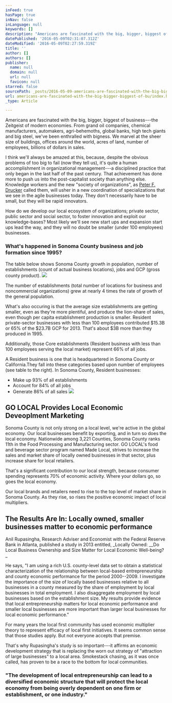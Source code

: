 ```yaml
---
inFeed: true
hasPage: true
inNav: false
inLanguage: null
keywords: []
description: "Americans are fascinated with the big, bigger, biggest of business—the Zeitgeist of modern economies. From grand oil companies, chemical manufacturers, automakers, agri-behemoths, global banks, high tech giants and big steel, we've been enthralled with bigness. We marvel at the sheer size of buildings, offices around the world, acres of land, number of employees, billions of dollars in sales."
datePublished: '2016-05-09T02:31:07.312Z'
dateModified: '2016-05-09T02:27:59.319Z'
title: ''
author: []
authors: []
publisher:
  name: null
  domain: null
  url: null
  favicon: null
starred: false
sourcePath: _posts/2016-05-09-americans-are-fascinated-with-the-big-bigger-biggest-of-bu.md
url: americans-are-fascinated-with-the-big-bigger-biggest-of-bu/index.html
_type: Article

---
```

Americans are fascinated with the big, bigger, biggest of business---the Zeitgeist of modern economies. From grand oil companies, chemical manufacturers, automakers, agri-behemoths, global banks, high tech giants and big steel, we've been enthralled with bigness. We marvel at the sheer size of buildings, offices around the world, acres of land, number of employees, billions of dollars in sales.

I think we'll always be amazed at this, because, despite the obvious problems of too big to fail (now they tell us), it's quite a human accomplishment in organizational management---a disciplined practice that only began in the last half of the past century. That achievement has done more to push us into the post-capitalist society than anything else. Knowledge workers and the new "society of organizations", as [Peter F. Drucker][0] called them, will usher in a new coordination of specializations that we see in the agile businesses today. They don't necessarily have to be small, but they will be rapid innovators.

How do we develop our local ecosystem of organizations; private sector, public sector and social sector, to foster innovation and exploit our knowledge-bases? Most likely we'll see new start ups and expansion start ups lead the way, and they will no doubt be smaller (under 100 employees) businesses.

### What's happened in Sonoma County business and job formation since 1995?

The table below shows Sonoma County growth in population, number of establishments (count of actual business locations), jobs and GCP (gross county product).
![](https://the-grid-user-content.s3-us-west-2.amazonaws.com/8c741792-99cc-48bf-b2c4-506398c41dc2.png)

The number of establishments (total number of locations for business and noncommercial organizations) grew at nearly 4 times the rate of growth of the general population.

What's also occuring is that the average size establishments are getting smaller, even as they're more plentiful, and produce the lion-share of sales, even though per capita establishment production is smaller. Resident private-sector businesses with less than 100 employees contributed $15.3B or 65% of the $23.7B GCP for 2013\. That's about $3B more than they produced in 1995\.

Additionally, those Core establishments (Resident business with less than 100 employees serving the local market) represent 66% of all jobs.

A Resident business is one that is headquartered in Sonoma County or California.They fall into these categories based upon number of employees (see table to the right). In Sonoma County, Resident businesses:

* Make up 93% of all establishments
* Account for 84% of all jobs
* Generate 86% of all sales
![](https://the-grid-user-content.s3-us-west-2.amazonaws.com/5c06e8b9-bf9d-4e6c-be95-5e6490bb1307.png)

## GO LOCAL Provides Local Economic Deveoplment Marketing

Sonoma County is not only strong on a local level, we're active in the global economy. Our local businesses benefit by exporting, and in turn so does the local economy. Nationwide among 3,221 Counties, Sonoma County ranks 11th in the Food Processing and Manufacturing sector. GO LOCAL's food and beverage sector program named Made Local, strives to increase the sales and market share of locally owned businesses in that sector, plus increase share for local retailers.

That's a significant contribution to our local strength, because consumer spending represents 70% of economic activity. Where your dollars go, so goes the local economy.

Our local brands and retailers need to rise to the top level of market share in Sonoma County. As they rise, so rises the positive economic impact of local multipliers.

## The Results Are In: Locally owned, smaller businesses matter to economic performance

Anil Rupasingha, Research Adviser and Economist with the Federal Reserve Bank in Atlanta, published a study in 2013 entitled, _Locally Owned: __Do Local Business Ownership and Size Matter for Local Economic Well-being? _

He says, "I am using a rich U.S. county-level data set to obtain a statistical characterization of the relationship between local-based entrepreneurship and county economic performance for the period 2000--2009\. I investigate the importance of the size of locally based businesses relative to all businesses in a county measured by the share of employment by local businesses in total employment. I also disaggregate employment by local businesses based on the establishment size. My results provide evidence that local entrepreneurship matters for local economic performance and smaller local businesses are more important than larger local businesses for local economic performance."

For many years the local first community has used economic multiplier theory to represent efficacy of local first initiatives. It seems common sense that those studies apply. But not everyone accepts that premise.

That's why Rupasingha's study is so important---it affirms an economic development strategy that is replacing the worn out strategy of "attraction of large businesses" to a local area. Smokestack chasing, as it was once called, has proven to be a race to the bottom for local communities.

### "The development of local entrepreneurship can lead to a diversified economic structure that will protect the local economy from being overly dependent on one firm or establishment, or one industry."

[0]: https://en.wikipedia.org/wiki/Peter_Drucker